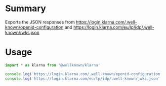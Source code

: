 # Summary

Exports the JSON responses from https://login.klarna.com/.well-known/openid-configuration and https://login.klarna.com/eu/lp/idp/.well-known/jwks.json

# Usage

```js
import * as klarna from '@wellknown/klarna'

console.log('https://login.klarna.com/.well-known/openid-configuration', klarna.metadata)
console.log('https://login.klarna.com/eu/lp/idp/.well-known/jwks.json', klarna.jwks)
```
